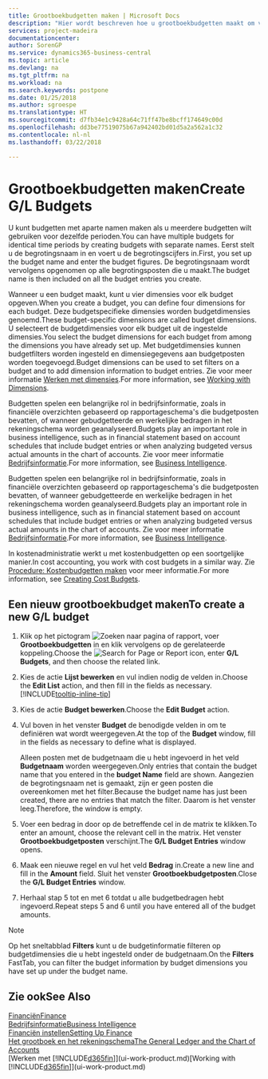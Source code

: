 ```yaml
---
title: Grootboekbudgetten maken | Microsoft Docs
description: "Hier wordt beschreven hoe u grootboekbudgetten maakt om verschillende financiële activiteiten te prognosticeren en dimensies toewijst voor bedrijfsinformatiedoeleinden."
services: project-madeira
documentationcenter: 
author: SorenGP
ms.service: dynamics365-business-central
ms.topic: article
ms.devlang: na
ms.tgt_pltfrm: na
ms.workload: na
ms.search.keywords: postpone
ms.date: 01/25/2018
ms.author: sgroespe
ms.translationtype: HT
ms.sourcegitcommit: d7fb34e1c9428a64c71ff47be8bcff174649c00d
ms.openlocfilehash: dd3be77519075b67a942402bd01d5a2a562a1c32
ms.contentlocale: nl-nl
ms.lasthandoff: 03/22/2018

---
```

# <a name="create-gl-budgets"></a><span data-ttu-id="ec7d0-103">Grootboekbudgetten maken</span><span class="sxs-lookup"><span data-stu-id="ec7d0-103">Create G/L Budgets</span></span>
<span data-ttu-id="ec7d0-104">U kunt budgetten met aparte namen maken als u meerdere budgetten wilt gebruiken voor dezelfde perioden.</span><span class="sxs-lookup"><span data-stu-id="ec7d0-104">You can have multiple budgets for identical time periods by creating budgets with separate names.</span></span> <span data-ttu-id="ec7d0-105">Eerst stelt u de begrotingsnaam in en voert u de begrotingscijfers in.</span><span class="sxs-lookup"><span data-stu-id="ec7d0-105">First, you set up the budget name and enter the budget figures.</span></span> <span data-ttu-id="ec7d0-106">De begrotingsnaam wordt vervolgens opgenomen op alle begrotingsposten die u maakt.</span><span class="sxs-lookup"><span data-stu-id="ec7d0-106">The budget name is then included on all the budget entries you create.</span></span>  

 <span data-ttu-id="ec7d0-107">Wanneer u een budget maakt, kunt u vier dimensies voor elk budget opgeven.</span><span class="sxs-lookup"><span data-stu-id="ec7d0-107">When you create a budget, you can define four dimensions for each budget.</span></span> <span data-ttu-id="ec7d0-108">Deze budgetspecifieke dimensies worden budgetdimensies genoemd.</span><span class="sxs-lookup"><span data-stu-id="ec7d0-108">These budget-specific dimensions are called budget dimensions.</span></span> <span data-ttu-id="ec7d0-109">U selecteert de budgetdimensies voor elk budget uit de ingestelde dimensies.</span><span class="sxs-lookup"><span data-stu-id="ec7d0-109">You select the budget dimensions for each budget from among the dimensions you have already set up.</span></span> <span data-ttu-id="ec7d0-110">Met budgetdimensies kunnen budgetfilters worden ingesteld en dimensiegegevens aan budgetposten worden toegevoegd.</span><span class="sxs-lookup"><span data-stu-id="ec7d0-110">Budget dimensions can be used to set filters on a budget and to add dimension information to budget entries.</span></span> <span data-ttu-id="ec7d0-111">Zie voor meer informatie [Werken met dimensies](finance-dimensions.md).</span><span class="sxs-lookup"><span data-stu-id="ec7d0-111">For more information, see [Working with Dimensions](finance-dimensions.md).</span></span>

 <span data-ttu-id="ec7d0-112">Budgetten spelen een belangrijke rol in bedrijfsinformatie, zoals in financiële overzichten gebaseerd op rapportageschema's die budgetposten bevatten, of wanneer gebudgetteerde en werkelijke bedragen in het rekeningschema worden geanalyseerd.</span><span class="sxs-lookup"><span data-stu-id="ec7d0-112">Budgets play an important role in business intelligence, such as in financial statement based on account schedules that include budget entries or when analyzing budgeted versus actual amounts in the chart of accounts.</span></span> <span data-ttu-id="ec7d0-113">Zie voor meer informatie [Bedrijfsinformatie](bi.md).</span><span class="sxs-lookup"><span data-stu-id="ec7d0-113">For more information, see [Business Intelligence](bi.md).</span></span>

 <span data-ttu-id="ec7d0-114">Budgetten spelen een belangrijke rol in bedrijfsinformatie, zoals in financiële overzichten gebaseerd op rapportageschema's die budgetposten bevatten, of wanneer gebudgetteerde en werkelijke bedragen in het rekeningschema worden geanalyseerd.</span><span class="sxs-lookup"><span data-stu-id="ec7d0-114">Budgets play an important role in business intelligence, such as in financial statement based on account schedules that include budget entries or when analyzing budgeted versus actual amounts in the chart of accounts.</span></span> <span data-ttu-id="ec7d0-115">Zie voor meer informatie [Bedrijfsinformatie](bi.md).</span><span class="sxs-lookup"><span data-stu-id="ec7d0-115">For more information, see [Business Intelligence](bi.md).</span></span>

<span data-ttu-id="ec7d0-116">In kostenadministratie werkt u met kostenbudgetten op een soortgelijke manier.</span><span class="sxs-lookup"><span data-stu-id="ec7d0-116">In cost accounting, you work with cost budgets in a similar way.</span></span> <span data-ttu-id="ec7d0-117">Zie [Procedure: Kostenbudgetten maken](finance-create-cost-budgets.md) voor meer informatie.</span><span class="sxs-lookup"><span data-stu-id="ec7d0-117">For more information, see [Creating Cost Budgets](finance-create-cost-budgets.md).</span></span>    

## <a name="to-create-a-new-gl-budget"></a><span data-ttu-id="ec7d0-118">Een nieuw grootboekbudget maken</span><span class="sxs-lookup"><span data-stu-id="ec7d0-118">To create a new G/L budget</span></span>  
1. <span data-ttu-id="ec7d0-119">Klik op het pictogram ![Zoeken naar pagina of rapport](media/ui-search/search_small.png "pictogram Zoeken naar pagina of rapport"), voer **Grootboekbudgetten** in en klik vervolgens op de gerelateerde koppeling.</span><span class="sxs-lookup"><span data-stu-id="ec7d0-119">Choose the ![Search for Page or Report](media/ui-search/search_small.png "Search for Page or Report icon") icon, enter **G/L Budgets**, and then choose the related link.</span></span>  
2. <span data-ttu-id="ec7d0-120">Kies de actie **Lijst bewerken** en vul indien nodig de velden in.</span><span class="sxs-lookup"><span data-stu-id="ec7d0-120">Choose the **Edit List** action, and then fill in the fields as necessary.</span></span> [!INCLUDE[tooltip-inline-tip](includes/tooltip-inline-tip_md.md)]  
3. <span data-ttu-id="ec7d0-121">Kies de actie **Budget bewerken**.</span><span class="sxs-lookup"><span data-stu-id="ec7d0-121">Choose the **Edit Budget** action.</span></span>
4. <span data-ttu-id="ec7d0-122">Vul boven in het venster **Budget** de benodigde velden in om te definiëren wat wordt weergegeven.</span><span class="sxs-lookup"><span data-stu-id="ec7d0-122">At the top of the **Budget** window, fill in the fields as necessary to define what is displayed.</span></span>  

    <span data-ttu-id="ec7d0-123">Alleen posten met de budgetnaam die u hebt ingevoerd in het veld **Budgetnaam** worden weergegeven.</span><span class="sxs-lookup"><span data-stu-id="ec7d0-123">Only entries that contain the budget name that you entered in the **budget Name** field are shown.</span></span> <span data-ttu-id="ec7d0-124">Aangezien de begrotingsnaam net is gemaakt, zijn er geen posten die overeenkomen met het filter.</span><span class="sxs-lookup"><span data-stu-id="ec7d0-124">Because the budget name has just been created, there are no entries that match the filter.</span></span> <span data-ttu-id="ec7d0-125">Daarom is het venster leeg.</span><span class="sxs-lookup"><span data-stu-id="ec7d0-125">Therefore, the window is empty.</span></span>  
5. <span data-ttu-id="ec7d0-126">Voer een bedrag in door op de betreffende cel in de matrix te klikken.</span><span class="sxs-lookup"><span data-stu-id="ec7d0-126">To enter an amount, choose the relevant cell in the matrix.</span></span> <span data-ttu-id="ec7d0-127">Het venster **Grootboekbudgetposten** verschijnt.</span><span class="sxs-lookup"><span data-stu-id="ec7d0-127">The **G/L Budget Entries** window opens.</span></span>  
6. <span data-ttu-id="ec7d0-128">Maak een nieuwe regel en vul het veld **Bedrag** in.</span><span class="sxs-lookup"><span data-stu-id="ec7d0-128">Create a new line and fill in the **Amount** field.</span></span> <span data-ttu-id="ec7d0-129">Sluit het venster **Grootboekbudgetposten**.</span><span class="sxs-lookup"><span data-stu-id="ec7d0-129">Close the **G/L Budget Entries** window.</span></span>  
7. <span data-ttu-id="ec7d0-130">Herhaal stap 5 tot en met 6 totdat u alle budgetbedragen hebt ingevoerd.</span><span class="sxs-lookup"><span data-stu-id="ec7d0-130">Repeat steps 5 and 6 until you have entered all of the budget amounts.</span></span>  

> [!NOTE]  
>  <span data-ttu-id="ec7d0-131">Op het sneltabblad **Filters** kunt u de budgetinformatie filteren op budgetdimensies die u hebt ingesteld onder de budgetnaam.</span><span class="sxs-lookup"><span data-stu-id="ec7d0-131">On the **Filters** FastTab, you can filter the budget information by budget dimensions you have set up under the budget name.</span></span>   

## <a name="see-also"></a><span data-ttu-id="ec7d0-132">Zie ook</span><span class="sxs-lookup"><span data-stu-id="ec7d0-132">See Also</span></span>
[<span data-ttu-id="ec7d0-133">Financiën</span><span class="sxs-lookup"><span data-stu-id="ec7d0-133">Finance</span></span>](finance.md)  
[<span data-ttu-id="ec7d0-134">Bedrijfsinformatie</span><span class="sxs-lookup"><span data-stu-id="ec7d0-134">Business Intelligence</span></span>](bi.md)  
[<span data-ttu-id="ec7d0-135">Financiën instellen</span><span class="sxs-lookup"><span data-stu-id="ec7d0-135">Setting Up Finance</span></span>](finance-setup-finance.md)  
[<span data-ttu-id="ec7d0-136">Het grootboek en het rekeningschema</span><span class="sxs-lookup"><span data-stu-id="ec7d0-136">The General Ledger and the Chart of Accounts</span></span>](finance-general-ledger.md)  
<span data-ttu-id="ec7d0-137">[Werken met [!INCLUDE[d365fin](includes/d365fin_md.md)]](ui-work-product.md)</span><span class="sxs-lookup"><span data-stu-id="ec7d0-137">[Working with [!INCLUDE[d365fin](includes/d365fin_md.md)]](ui-work-product.md)</span></span>  

